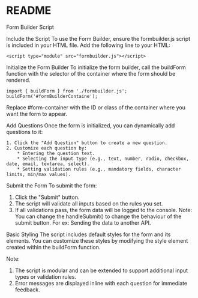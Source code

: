 # README

Form Builder Script

Include the Script
To use the Form Builder, ensure the formbuilder.js script is included in your HTML file. Add the following line to your HTML:

```
<script type="module" src="formbuilder.js"></script>
```

Initialize the Form Builder
To initialize the form builder, call the buildForm function with the selector of the container where the form should be rendered.

```
import { buildForm } from './formbuilder.js';
buildForm('#formBuilderContaine');
```
Replace #form-container with the ID or class of the container where you want the form to appear.


Add Questions
Once the form is initialized, you can dynamically add questions to it:

    1. Click the "Add Question" button to create a new question.
    2. Customize each question by:
        * Entering the question text.
        * Selecting the input type (e.g., text, number, radio, checkbox, date, email, textarea, select).
        * Setting validation rules (e.g., mandatory fields, character limits, min/max values).

Submit the Form
To submit the form:
1. Click the "Submit" button.
2. The script will validate all inputs based on the rules you set.
3. If all validations pass, the form data will be logged to the console.
Note: You can change the handleSubmit() to change the behaviour of the submit button. For ex: Sending the data to another API.

Basic Styling
The script includes default styles for the form and its elements. You can customize these styles by modifying the style element created within the buildForm function.

Note:
1. The script is modular and can be extended to support additional input types or validation rules.
2. Error messages are displayed inline with each question for immediate feedback.


